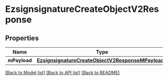 # EzsignsignatureCreateObjectV2Response

## Properties
Name | Type | Description | Notes
------------ | ------------- | ------------- | -------------
**mPayload** | [**EzsignsignatureCreateObjectV2ResponseMPayload***](EzsignsignatureCreateObjectV2ResponseMPayload.md) |  | 

[[Back to Model list]](../README.md#documentation-for-models) [[Back to API list]](../README.md#documentation-for-api-endpoints) [[Back to README]](../README.md)


